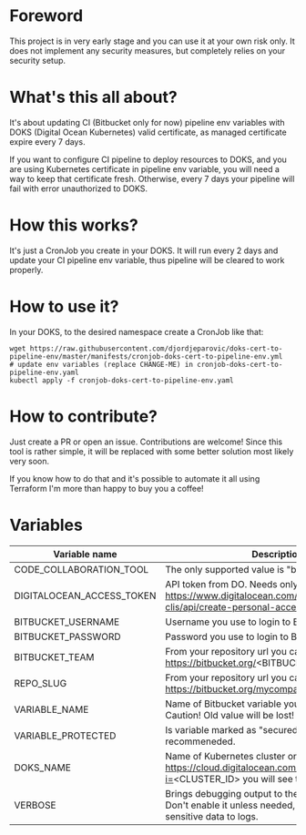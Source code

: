 # Foreword
This project is in very early stage and you can use it at your own risk only. It does not implement any security measures, but completely relies on your security setup.

# What's this all about?

It's about updating CI (Bitbucket only for now) pipeline env variables with DOKS (Digital Ocean Kubernetes) valid certificate, as managed certificate expire every 7 days.

If you want to configure CI pipeline to deploy resources to DOKS, and you are using Kubernetes certificate in pipeline env variable, you will need a way to keep that certificate fresh. Otherwise, every 7 days your pipeline will fail with error unauthorized to DOKS.

# How this works?

It's just a CronJob you create in your DOKS. It will run every 2 days and update your CI pipeline env variable, thus pipeline will be cleared to work properly.

# How to use it?

In your DOKS, to the desired namespace create a CronJob like that:

```
wget https://raw.githubusercontent.com/djordjeparovic/doks-cert-to-pipeline-env/master/manifests/cronjob-doks-cert-to-pipeline-env.yml
# update env variables (replace CHANGE-ME) in cronjob-doks-cert-to-pipeline-env.yaml
kubectl apply -f cronjob-doks-cert-to-pipeline-env.yaml
```

# How to contribute?

Just create a PR or open an issue. Contributions are welcome! Since this tool is rather simple, it will be replaced with some better solution most likely very soon.

If you know how to do that and it's possible to automate it all using Terraform I'm more than happy to buy you a coffee!

# Variables
| Variable name             | Description                                                                                                                          | Example value                                                      |
|---------------------------|--------------------------------------------------------------------------------------------------------------------------------------|--------------------------------------------------------------------|
| CODE_COLLABORATION_TOOL   | The only supported value is "bitbucket"                                                                                              | "bitbucket"                                                        |
| DIGITALOCEAN_ACCESS_TOKEN | API token from DO.  Needs only Read access. https://www.digitalocean.com/docs/apis-clis/api/create-personal-access-token/            | "c2656fca60eb7d9abd01a06fe815655c07351fc726ef8cc10815347ad08091ad" |
| BITBUCKET_USERNAME        | Username you use to login to Bitbucket.                                                                                              | "me@example.com"                                                   |
| BITBUCKET_PASSWORD        | Password you use to login to Bitbucket.                                                                                              | "myt0ps3cretpass$"                                                 |
| BITBUCKET_TEAM            | From your repository url you can see it - https://bitbucket.org/<BITBUCKET_TEAM>/myapp                                               | "mycompany"                                                        |
| REPO_SLUG                 | From your repository url you can see it - https://bitbucket.org/mycompany/<REPO_SLUG>                                                | "myapp"                                                            |
| VARIABLE_NAME             | Name of Bitbucket variable you want to update. Caution! Old value will be lost!                                                      | "KUBECONFIG"                                                       |
| VARIABLE_PROTECTED        | Is variable marked as "secured". Highly recommeneded.                                                                                | "true"                                                             |
| DOKS_NAME                 | Name of Kubernetes cluster on DO. When you open https://cloud.digitalocean.com/kubernetes/clusters?i=<CLUSTER_ID> you will see that. | "production-cluster"                                               |
| VERBOSE                   | Brings debugging output to the container logs. Don't enable it unless needed, it discloses very sensitive data to logs.              | "false"                                                            |


